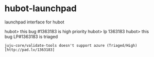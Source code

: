 hubot-launchpad
===============

launchpad interface for hubot

hubot> this bug #1363183 is high priority
hubot> lp 1363183
hubot> this bug LP#1363183 is triaged

    juju-core/validate-tools doesn't support azure (Triaged/High) [http://pad.lv/1363183]
